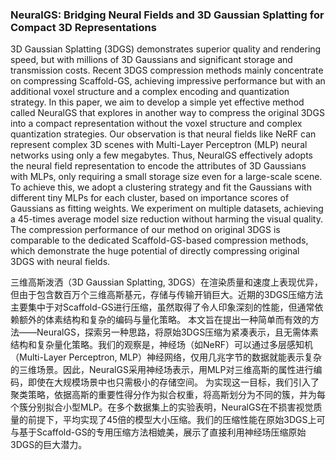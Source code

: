 ### NeuralGS: Bridging Neural Fields and 3D Gaussian Splatting for Compact 3D Representations

3D Gaussian Splatting (3DGS) demonstrates superior quality and rendering speed, but with millions of 3D Gaussians and significant storage and transmission costs. Recent 3DGS compression methods mainly concentrate on compressing Scaffold-GS, achieving impressive performance but with an additional voxel structure and a complex encoding and quantization strategy. In this paper, we aim to develop a simple yet effective method called NeuralGS that explores in another way to compress the original 3DGS into a compact representation without the voxel structure and complex quantization strategies. Our observation is that neural fields like NeRF can represent complex 3D scenes with Multi-Layer Perceptron (MLP) neural networks using only a few megabytes. Thus, NeuralGS effectively adopts the neural field representation to encode the attributes of 3D Gaussians with MLPs, only requiring a small storage size even for a large-scale scene. To achieve this, we adopt a clustering strategy and fit the Gaussians with different tiny MLPs for each cluster, based on importance scores of Gaussians as fitting weights. We experiment on multiple datasets, achieving a 45-times average model size reduction without harming the visual quality. The compression performance of our method on original 3DGS is comparable to the dedicated Scaffold-GS-based compression methods, which demonstrate the huge potential of directly compressing original 3DGS with neural fields.

三维高斯泼洒（3D Gaussian Splatting, 3DGS）在渲染质量和速度上表现优异，但由于包含数百万个三维高斯基元，存储与传输开销巨大。近期的3DGS压缩方法主要集中于对Scaffold-GS进行压缩，虽然取得了令人印象深刻的性能，但通常依赖额外的体素结构和复杂的编码与量化策略。
本文旨在提出一种简单而有效的方法——NeuralGS，探索另一种思路，将原始3DGS压缩为紧凑表示，且无需体素结构和复杂量化策略。我们的观察是，神经场（如NeRF）可以通过多层感知机（Multi-Layer Perceptron, MLP）神经网络，仅用几兆字节的数据就能表示复杂的三维场景。因此，NeuralGS采用神经场表示，用MLP对三维高斯的属性进行编码，即使在大规模场景中也只需极小的存储空间。
为实现这一目标，我们引入了聚类策略，依据高斯的重要性得分作为拟合权重，将高斯划分为不同的簇，并为每个簇分别拟合小型MLP。在多个数据集上的实验表明，NeuralGS在不损害视觉质量的前提下，平均实现了45倍的模型大小压缩。我们的压缩性能在原始3DGS上可与基于Scaffold-GS的专用压缩方法相媲美，展示了直接利用神经场压缩原始3DGS的巨大潜力。

